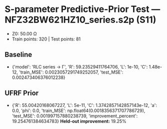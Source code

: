 # S-parameter Predictive-Prior Test — NFZ32BW621HZ10_series.s2p (S11)
- Z0: 50.00 Ω
- Train points: 320  |  Test points: 81

## Baseline
- {'model': 'RLC series -> Γ', 'R': 59.23529411764706, 'L': 1e-10, 'C': 1.48e-12, 'train_MSE': 0.0023057291749252057, 'test_MSE': 0.002473406376012238}

## UFRF Prior
- {'R': 55.00420168067227, 'L': 5e-11, 'C': 1.3742857142857143e-12, 'a': 0.0, 'phi': 0.0, 'train_MSE': np.float64(0.0018356371707786729), 'test_MSE': 0.001997157880238739, 'improvement_percent': 19.254761384634783}
**Held-out improvement:** 19.25%